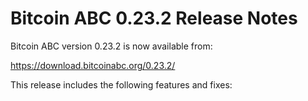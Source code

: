 # Bitcoin ABC 0.23.2 Release Notes

Bitcoin ABC version 0.23.2 is now available from:

  <https://download.bitcoinabc.org/0.23.2/>

This release includes the following features and fixes:
